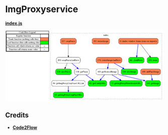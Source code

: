 # ImgProxyservice

**[index.js](./index.js)**

[![Function Call diagram](./docs/img/indexpage-function-calls.png)](./docs/img/indexpage-function-calls.png)

## Credits

- **[Code2Flow](https://github.com/scottrogowski/code2flow)**
